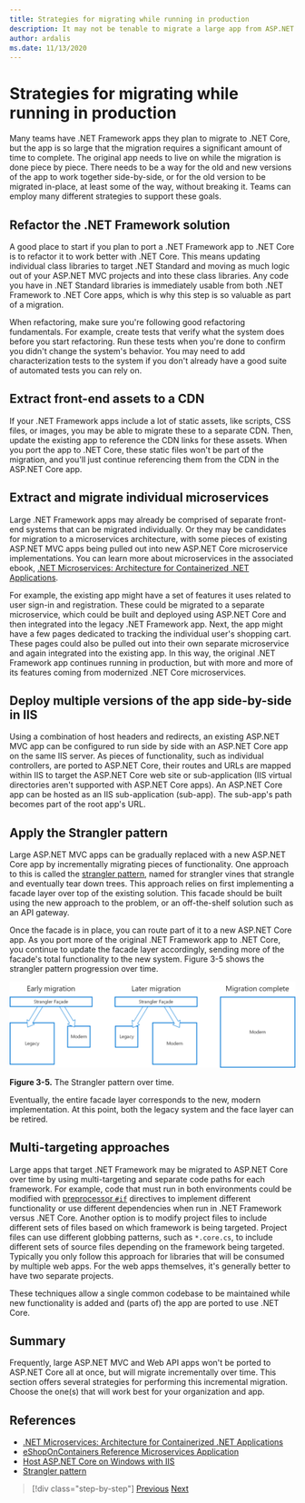 ```yaml
---
title: Strategies for migrating while running in production
description: It may not be tenable to migrate a large app from ASP.NET MVC to ASP.NET Core all at once. Learn some strategies for migrating an app to ASP.NET Core while keeping it running and in production for existing users.
author: ardalis
ms.date: 11/13/2020
---
```


# Strategies for migrating while running in production

Many teams have .NET Framework apps they plan to migrate to .NET Core, but the app is so large that the migration requires a significant amount of time to complete. The original app needs to live on while the migration is done piece by piece. There needs to be a way for the old and new versions of the app to work together side-by-side, or for the old version to be migrated in-place, at least some of the way, without breaking it. Teams can employ many different strategies to support these goals.

## Refactor the .NET Framework solution

A good place to start if you plan to port a .NET Framework app to .NET Core is to refactor it to work better with .NET Core. This means updating individual class libraries to target .NET Standard and moving as much logic out of your ASP.NET MVC projects and into these class libraries. Any code you have in .NET Standard libraries is immediately usable from both .NET Framework to .NET Core apps, which is why this step is so valuable as part of a migration.

When refactoring, make sure you're following good refactoring fundamentals. For example, create tests that verify what the system does before you start refactoring. Run these tests when you're done to confirm you didn't change the system's behavior. You may need to add characterization tests to the system if you don't already have a good suite of automated tests you can rely on.

## Extract front-end assets to a CDN

If your .NET Framework apps include a lot of static assets, like scripts, CSS files, or images, you may be able to migrate these to a separate CDN. Then, update the existing app to reference the CDN links for these assets. When you port the app to .NET Core, these static files won't be part of the migration, and you'll just continue referencing them from the CDN in the ASP.NET Core app.

## Extract and migrate individual microservices

Large .NET Framework apps may already be comprised of separate front-end systems that can be migrated individually. Or they may be candidates for migration to a microservices architecture, with some pieces of existing ASP.NET MVC apps being pulled out into new ASP.NET Core microservice implementations. You can learn more about microservices in the associated ebook, [.NET Microservices: Architecture for Containerized .NET Applications](https://aka.ms/microservicesebook).

For example, the existing app might have a set of features it uses related to user sign-in and registration. These could be migrated to a separate microservice, which could be built and deployed using ASP.NET Core and then integrated into the legacy .NET Framework app. Next, the app might have a few pages dedicated to tracking the individual user's shopping cart. These pages could also be pulled out into their own separate microservice and again integrated into the existing app. In this way, the original .NET Framework app continues running in production, but with more and more of its features coming from modernized .NET Core microservices.

## Deploy multiple versions of the app side-by-side in IIS

Using a combination of host headers and redirects, an existing ASP.NET MVC app can be configured to run side by side with an ASP.NET Core app on the same IIS server. As pieces of functionality, such as individual controllers, are ported to ASP.NET Core, their routes and URLs are mapped within IIS to target the ASP.NET Core web site or sub-application (IIS virtual directories aren't supported with ASP.NET Core apps). An ASP.NET Core app can be hosted as an IIS sub-application (sub-app). The sub-app's path becomes part of the root app's URL.

## Apply the Strangler pattern

Large ASP.NET MVC apps can be gradually replaced with a new ASP.NET Core app by incrementally migrating pieces of functionality. One approach to this is called the [strangler pattern](/azure/architecture/patterns/strangler), named for strangler vines that strangle and eventually tear down trees. This approach relies on first implementing a facade layer over top of the existing solution. This facade should be built using the new approach to the problem, or an off-the-shelf solution such as an API gateway.

Once the facade is in place, you can route part of it to a new ASP.NET Core app. As you port more of the original .NET Framework app to .NET Core, you continue to update the facade layer accordingly, sending more of the facade's total functionality to the new system. Figure 3-5 shows the strangler pattern progression over time.

![Figure 3-5](media/Figure3-5.png)

**Figure 3-5.** The Strangler pattern over time.

Eventually, the entire facade layer corresponds to the new, modern implementation. At this point, both the legacy system and the face layer can be retired.

## Multi-targeting approaches

Large apps that target .NET Framework may be migrated to ASP.NET Core over time by using multi-targeting and separate code paths for each framework. For example, code that must run in both environments could be modified with [preprocessor `#if`](../../csharp/language-reference/preprocessor-directives.md#conditional-compilation) directives to implement different functionality or use different dependencies when run in .NET Framework versus .NET Core. Another option is to modify project files to include different sets of files based on which framework is being targeted. Project files can use different globbing patterns, such as `*.core.cs`, to include different sets of source files depending on the framework being targeted. Typically you only follow this approach for libraries that will be consumed by multiple web apps. For the web apps themselves, it's generally better to have two separate projects.

These techniques allow a single common codebase to be maintained while new functionality is added and (parts of) the app are ported to use .NET Core.

## Summary

Frequently, large ASP.NET MVC and Web API apps won't be ported to ASP.NET Core all at once, but will migrate incrementally over time. This section offers several strategies for performing this incremental migration. Choose the one(s) that will work best for your organization and app.

## References

- [.NET Microservices: Architecture for Containerized .NET Applications](https://aka.ms/microservicesebook)
- [eShopOnContainers Reference Microservices Application](https://github.com/dotnet-architecture/eShopOnContainers)
- [Host ASP.NET Core on Windows with IIS](/aspnet/core/host-and-deploy/iis/)
- [Strangler pattern](/azure/architecture/patterns/strangler)

>[!div class="step-by-step"]
>[Previous](understand-update-dependencies.md)
>[Next](example-migration-eshop.md)